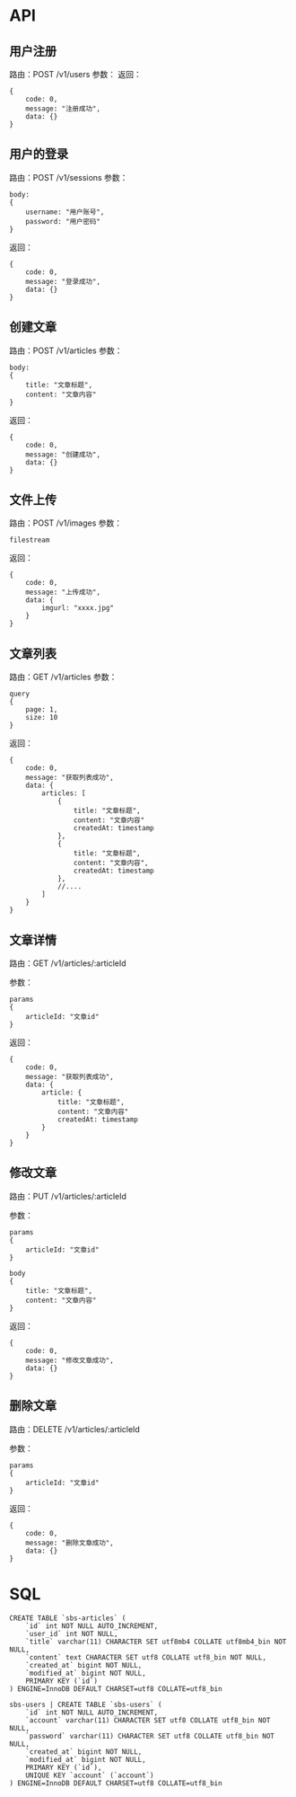 
# API

## 用户注册

路由：POST /v1/users
参数：
返回：
    
    {
        code: 0,
        message: "注册成功",
        data: {}
    }

## 用户的登录

路由：POST /v1/sessions
参数：
    
    body:
    {
        username: "用户账号",
        password: "用户密码"
    }
    
返回：

    {
        code: 0,
        message: "登录成功",
        data: {}
    }

## 创建文章

路由：POST /v1/articles
参数：

    body:
    {
        title: "文章标题",
        content: "文章内容"
    }
    
    
返回：

    {
        code: 0,
        message: "创建成功",
        data: {}
    }

## 文件上传

路由：POST /v1/images
参数： 

    filestream
    

返回：

    {
        code: 0,
        message: "上传成功",
        data: {
            imgurl: "xxxx.jpg"
        }
    }

## 文章列表

路由：GET /v1/articles
参数：

    query
    {
        page: 1,
        size: 10
    }
    
    
返回：

    {
        code: 0,
        message: "获取列表成功",
        data: {
            articles: [
                {
                    title: "文章标题",
                    content: "文章内容"
                    createdAt: timestamp
                },
                {
                    title: "文章标题",
                    content: "文章内容",
                    createdAt: timestamp
                },
                //....
            ]
        }
    }

## 文章详情

路由：GET /v1/articles/:articleId
    
参数：

    params
    {
        articleId: "文章id"
    }
    
返回：

    {
        code: 0,
        message: "获取列表成功",
        data: {
            article: {
                title: "文章标题",
                content: "文章内容"
                createdAt: timestamp
            }
        }
    }

## 修改文章

路由：PUT /v1/articles/:articleId
    
参数：

    params
    {
        articleId: "文章id"
    }
    
    body
    {
        title: "文章标题",
        content: "文章内容"
    }
    
返回：

    {
        code: 0,
        message: "修改文章成功",
        data: {}
    }

## 删除文章

路由：DELETE /v1/articles/:articleId
    
参数：

    params
    {
        articleId: "文章id"
    }
    
    
返回：

    {
        code: 0,
        message: "删除文章成功",
        data: {}
    }


# SQL

    CREATE TABLE `sbs-articles` (
        `id` int NOT NULL AUTO_INCREMENT,
        `user_id` int NOT NULL,
        `title` varchar(11) CHARACTER SET utf8mb4 COLLATE utf8mb4_bin NOT NULL,
        `content` text CHARACTER SET utf8 COLLATE utf8_bin NOT NULL,
        `created_at` bigint NOT NULL,
        `modified_at` bigint NOT NULL,
        PRIMARY KEY (`id`)
    ) ENGINE=InnoDB DEFAULT CHARSET=utf8 COLLATE=utf8_bin

    sbs-users | CREATE TABLE `sbs-users` (
        `id` int NOT NULL AUTO_INCREMENT,
        `account` varchar(11) CHARACTER SET utf8 COLLATE utf8_bin NOT NULL,
        `password` varchar(11) CHARACTER SET utf8 COLLATE utf8_bin NOT NULL,
        `created_at` bigint NOT NULL,
        `modified_at` bigint NOT NULL,
        PRIMARY KEY (`id`),
        UNIQUE KEY `account` (`account`)
    ) ENGINE=InnoDB DEFAULT CHARSET=utf8 COLLATE=utf8_bin
